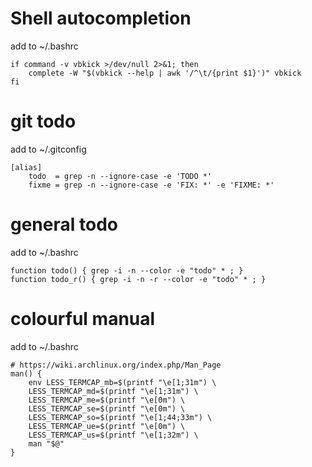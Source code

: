 # Shell autocompletion

add to ~/.bashrc
```
if command -v vbkick >/dev/null 2>&1; then
    complete -W "$(vbkick --help | awk '/^\t/{print $1}')" vbkick
fi
```

# git todo

add to ~/.gitconfig
```
[alias]
    todo  = grep -n --ignore-case -e 'TODO *'
    fixme = grep -n --ignore-case -e 'FIX: *' -e 'FIXME: *'
```

# general todo

add to ~/.bashrc
```
function todo() { grep -i -n --color -e "todo" * ; }
function todo_r() { grep -i -n -r --color -e "todo" * ; }
```

# colourful manual

add to ~/.bashrc
```
# https://wiki.archlinux.org/index.php/Man_Page
man() {
    env LESS_TERMCAP_mb=$(printf "\e[1;31m") \
    LESS_TERMCAP_md=$(printf "\e[1;31m") \
    LESS_TERMCAP_me=$(printf "\e[0m") \
    LESS_TERMCAP_se=$(printf "\e[0m") \
    LESS_TERMCAP_so=$(printf "\e[1;44;33m") \
    LESS_TERMCAP_ue=$(printf "\e[0m") \
    LESS_TERMCAP_us=$(printf "\e[1;32m") \
    man "$@"
}
```
